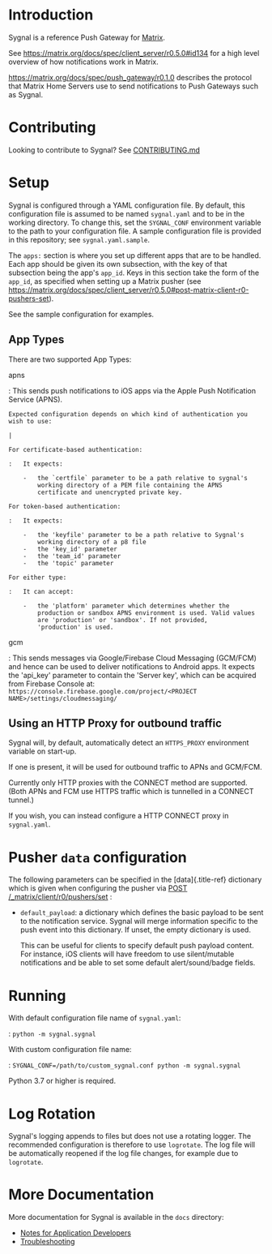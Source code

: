 Introduction
============

Sygnal is a reference Push Gateway for [Matrix](https://matrix.org/).

See <https://matrix.org/docs/spec/client_server/r0.5.0#id134> for a high
level overview of how notifications work in Matrix.

<https://matrix.org/docs/spec/push_gateway/r0.1.0> describes the
protocol that Matrix Home Servers use to send notifications to Push
Gateways such as Sygnal.


Contributing
============

Looking to contribute to Sygnal? See [CONTRIBUTING.md](CONTRIBUTING.md)


Setup
=====

Sygnal is configured through a YAML configuration file. By default, this
configuration file is assumed to be named `sygnal.yaml` and to be in the
working directory. To change this, set the `SYGNAL_CONF` environment
variable to the path to your configuration file. A sample configuration
file is provided in this repository; see `sygnal.yaml.sample`.

The `apps:` section is where you set up different apps that
are to be handled. Each app should be given its own subsection, with the
key of that subsection being the app's `app_id`. Keys in this section
take the form of the `app_id`, as specified when setting up a Matrix
pusher (see
<https://matrix.org/docs/spec/client_server/r0.5.0#post-matrix-client-r0-pushers-set>).

See the sample configuration for examples.


App Types
---------

There are two supported App Types:

apns

:   This sends push notifications to iOS apps via the Apple Push
    Notification Service (APNS).

    Expected configuration depends on which kind of authentication you
    wish to use:

    | 

    For certificate-based authentication:

    :   It expects:

        -   the `certfile` parameter to be a path relative to sygnal's
            working directory of a PEM file containing the APNS
            certificate and unencrypted private key.

    For token-based authentication:

    :   It expects:

        -   the 'keyfile' parameter to be a path relative to Sygnal's
            working directory of a p8 file
        -   the 'key_id' parameter
        -   the 'team_id' parameter
        -   the 'topic' parameter

    For either type:

    :   It can accept:

        -   the 'platform' parameter which determines whether the
            production or sandbox APNS environment is used. Valid values
            are 'production' or 'sandbox'. If not provided,
            'production' is used.

gcm

:   This sends messages via Google/Firebase Cloud Messaging (GCM/FCM)
    and hence can be used to deliver notifications to Android apps. It
    expects the 'api_key' parameter to contain the 'Server key',
    which can be acquired from Firebase Console at:
    `https://console.firebase.google.com/project/<PROJECT NAME>/settings/cloudmessaging/`


Using an HTTP Proxy for outbound traffic
----------------------------------------

Sygnal will, by default, automatically detect an `HTTPS_PROXY`
environment variable on start-up.

If one is present, it will be used for outbound traffic to APNs and
GCM/FCM.

Currently only HTTP proxies with the CONNECT method are supported. (Both
APNs and FCM use HTTPS traffic which is tunnelled in a CONNECT tunnel.)

If you wish, you can instead configure a HTTP CONNECT proxy in
`sygnal.yaml`.


Pusher `data` configuration
===========================

The following parameters can be specified in the [data]{.title-ref}
dictionary which is given when configuring the pusher via [POST /_matrix/client/r0/pushers/set](https://matrix.org/docs/spec/client_server/latest#post-matrix-client-r0-pushers-set)
:

-   `default_payload`: a dictionary which defines the basic payload to
    be sent to the notification service. Sygnal will merge information
    specific to the push event into this dictionary. If unset, the empty
    dictionary is used.

    This can be useful for clients to specify default push payload
    content. For instance, iOS clients will have freedom to use
    silent/mutable notifications and be able to set some default
    alert/sound/badge fields.


Running
=======

With default configuration file name of `sygnal.yaml`:

:   `python -m sygnal.sygnal`

With custom configuration file name:

:   `SYGNAL_CONF=/path/to/custom_sygnal.conf python -m sygnal.sygnal`

Python 3.7 or higher is required.


Log Rotation
============

Sygnal's logging appends to files but does not use a rotating logger.
The recommended configuration is therefore to use `logrotate`. The log
file will be automatically reopened if the log file changes, for example
due to `logrotate`.


More Documentation
==================

More documentation for Sygnal is available in the `docs` directory:

-   [Notes for Application Developers](docs/applications.md)
-   [Troubleshooting](docs/troubleshooting.md)
